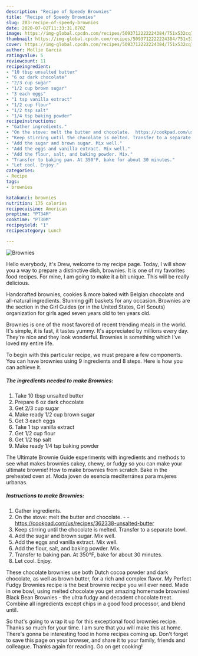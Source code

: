 ```yaml
---
description: "Recipe of Speedy Brownies"
title: "Recipe of Speedy Brownies"
slug: 203-recipe-of-speedy-brownies
date: 2020-07-02T11:33:31.070Z
image: https://img-global.cpcdn.com/recipes/5093712222224384/751x532cq70/brownies-recipe-main-photo.jpg
thumbnail: https://img-global.cpcdn.com/recipes/5093712222224384/751x532cq70/brownies-recipe-main-photo.jpg
cover: https://img-global.cpcdn.com/recipes/5093712222224384/751x532cq70/brownies-recipe-main-photo.jpg
author: Mollie Garcia
ratingvalue: 5
reviewcount: 11
recipeingredient:
- "10 tbsp unsalted butter"
- "6 oz dark chocolate"
- "2/3 cup sugar"
- "1/2 cup brown sugar"
- "3 each eggs"
- "1 tsp vanilla extract"
- "1/2 cup flour"
- "1/2 tsp salt"
- "1/4 tsp baking powder"
recipeinstructions:
- "Gather ingredients."
- "On the stove: melt the butter and chocolate.  https://cookpad.com/us/recipes/362338-unsalted-butter"
- "Keep stirring until the chocolate is melted. Transfer to a separate bowl."
- "Add the sugar and brown sugar. Mix well."
- "Add the eggs and vanilla extract. Mix well."
- "Add the flour, salt, and baking powder. Mix."
- "Transfer to baking pan. At 350°F, bake for about 30 minutes."
- "Let cool. Enjoy."
categories:
- Recipe
tags:
- brownies

katakunci: brownies 
nutrition: 175 calories
recipecuisine: American
preptime: "PT34M"
cooktime: "PT30M"
recipeyield: "1"
recipecategory: Lunch

---
```



![Brownies](https://img-global.cpcdn.com/recipes/5093712222224384/751x532cq70/brownies-recipe-main-photo.jpg)

Hello everybody, it's Drew, welcome to my recipe page. Today, I will show you a way to prepare a distinctive dish, brownies. It is one of my favorites food recipes. For mine, I am going to make it a bit unique. This will be really delicious.

Handcrafted brownies, cookies &amp; more baked with Belgian chocolate and all-natural ingredients. Stunning gift baskets for any occasion. Brownies are the section in the Girl Guides (or in the United States, Girl Scouts) organization for girls aged seven years old to ten years old.

Brownies is one of the most favored of recent trending meals in the world. It's simple, it is fast, it tastes yummy. It's appreciated by millions every day. They're nice and they look wonderful. Brownies is something which I've loved my entire life.


To begin with this particular recipe, we must prepare a few components. You can have brownies using 9 ingredients and 8 steps. Here is how you can achieve it.

<!--inarticleads1-->

##### The ingredients needed to make Brownies:

1. Take 10 tbsp unsalted butter
1. Prepare 6 oz dark chocolate
1. Get 2/3 cup sugar
1. Make ready 1/2 cup brown sugar
1. Get 3 each eggs
1. Take 1 tsp vanilla extract
1. Get 1/2 cup flour
1. Get 1/2 tsp salt
1. Make ready 1/4 tsp baking powder


The Ultimate Brownie Guide experiments with ingredients and methods to see what makes brownies cakey, chewy, or fudgy so you can make your ultimate brownie! How to make brownies from scratch. Bake in the preheated oven at. Moda joven de esencia mediterránea para mujeres urbanas. 

<!--inarticleads2-->

##### Instructions to make Brownies:

1. Gather ingredients.
1. On the stove: melt the butter and chocolate. -  - https://cookpad.com/us/recipes/362338-unsalted-butter
1. Keep stirring until the chocolate is melted. Transfer to a separate bowl.
1. Add the sugar and brown sugar. Mix well.
1. Add the eggs and vanilla extract. Mix well.
1. Add the flour, salt, and baking powder. Mix.
1. Transfer to baking pan. At 350°F, bake for about 30 minutes.
1. Let cool. Enjoy.


These chocolate brownies use both Dutch cocoa powder and dark chocolate, as well as brown butter, for a rich and complex flavor. My Perfect Fudgy Brownies recipe is the best brownie recipe you will ever need. Made in one bowl, using melted chocolate you get amazing homemade brownies! Black Bean Brownies - the ultra fudgy and decadent chocolate treat. Combine all ingredients except chips in a good food processor, and blend until. 

So that's going to wrap it up for this exceptional food brownies recipe. Thanks so much for your time. I am sure that you will make this at home. There's gonna be interesting food in home recipes coming up. Don't forget to save this page on your browser, and share it to your family, friends and colleague. Thanks again for reading. Go on get cooking!
